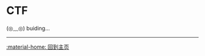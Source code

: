 # CTF

<link rel="stylesheet" href="../../css/index_styles.css">
<div class="center-container">
  <!-- <h1>Home</h1> -->
  <state>(◎﹏◎)</state>
  <text>buiding...</text>
</div>

---

[:material-home: 回到主页](../../index.md)